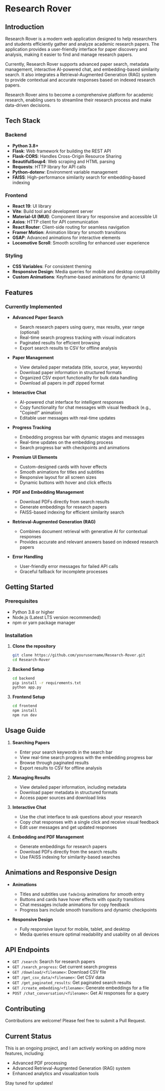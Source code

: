 # Research Rover

## Introduction
Research Rover is a modern web application designed to help researchers and students efficiently gather and analyze academic research papers. The application provides a user-friendly interface for paper discovery and analysis, making it easier to find and manage research papers.

Currently, Research Rover supports advanced paper search, metadata management, interactive AI-powered chat, and embedding-based similarity search. It also integrates a Retrieval-Augmented Generation (RAG) system to provide contextual and accurate responses based on indexed research papers.

Research Rover aims to become a comprehensive platform for academic research, enabling users to streamline their research process and make data-driven decisions.

## Tech Stack

### Backend
- **Python 3.8+**
- **Flask**: Web framework for building the REST API
- **Flask-CORS**: Handles Cross-Origin Resource Sharing
- **BeautifulSoup4**: Web scraping and HTML parsing
- **Requests**: HTTP library for API calls
- **Python-dotenv**: Environment variable management
- **FAISS**: High-performance similarity search for embedding-based indexing

### Frontend
- **React 19**: UI library
- **Vite**: Build tool and development server
- **Material-UI (MUI)**: Component library for responsive and accessible UI
- **Axios**: HTTP client for API communication
- **React Router**: Client-side routing for seamless navigation
- **Framer Motion**: Animation library for smooth transitions
- **GSAP**: Advanced animations for interactive elements
- **Locomotive Scroll**: Smooth scrolling for enhanced user experience

### Styling
- **CSS Variables**: For consistent theming
- **Responsive Design**: Media queries for mobile and desktop compatibility
- **Custom Animations**: Keyframe-based animations for dynamic UI

## Features

### Currently Implemented
- **Advanced Paper Search**
  - Search research papers using query, max results, year range (optional)
  - Real-time search progress tracking with visual indicators
  - Paginated results for efficient browsing
  - Export search results to CSV for offline analysis

- **Paper Management**
  - View detailed paper metadata (title, source, year, keywords)
  - Download paper information in structured formats
  - Organized CSV export functionality for bulk data handling
  - Download all papers in pdf zipped format

- **Interactive Chat**
  - AI-powered chat interface for intelligent responses
  - Copy functionality for chat messages with visual feedback (e.g., "Copied!" animation)
  - Editable user messages with real-time updates

- **Progress Tracking**
  - Embedding progress bar with dynamic stages and messages
  - Real-time updates on the embedding process
  - Search progress bar with checkpoints and animations

- **Premium UI Elements**
  - Custom-designed cards with hover effects
  - Smooth animations for titles and subtitles
  - Responsive layout for all screen sizes
  - Dynamic buttons with hover and click effects

- **PDF and Embedding Management**
  - Download PDFs directly from search results
  - Generate embeddings for research papers
  - FAISS-based indexing for efficient similarity search

- **Retrieval-Augmented Generation (RAG)**
  - Combines document retrieval with generative AI for contextual responses
  - Provides accurate and relevant answers based on indexed research papers

- **Error Handling**
  - User-friendly error messages for failed API calls
  - Graceful fallback for incomplete processes

## Getting Started

### Prerequisites
- Python 3.8 or higher
- Node.js (Latest LTS version recommended)
- npm or yarn package manager

### Installation

1. **Clone the repository**
   ```bash
   git clone https://github.com/yourusername/Research-Rover.git
   cd Research-Rover
   ```

2. **Backend Setup**
   ```bash
   cd backend
   pip install -r requirements.txt
   python app.py
   ```

3. **Frontend Setup**
   ```bash
   cd frontend
   npm install
   npm run dev
   ```

## Usage Guide

1. **Searching Papers**
   - Enter your search keywords in the search bar
   - View real-time search progress with the embedding progress bar
   - Browse through paginated results
   - Export results to CSV for offline analysis

2. **Managing Results**
   - View detailed paper information, including metadata
   - Download paper metadata in structured formats
   - Access paper sources and download links

3. **Interactive Chat**
   - Use the chat interface to ask questions about your research
   - Copy chat responses with a single click and receive visual feedback
   - Edit user messages and get updated responses

4. **Embedding and PDF Management**
   - Generate embeddings for research papers
   - Download PDFs directly from the search results
   - Use FAISS indexing for similarity-based searches

## Animations and Responsive Design

- **Animations**
  - Titles and subtitles use `fadeInUp` animations for smooth entry
  - Buttons and cards have hover effects with opacity transitions
  - Chat messages include animations for copy feedback
  - Progress bars include smooth transitions and dynamic checkpoints

- **Responsive Design**
  - Fully responsive layout for mobile, tablet, and desktop
  - Media queries ensure optimal readability and usability on all devices

## API Endpoints

- `GET /search`: Search for research papers
- `GET /search_progress`: Get current search progress
- `GET /download/<filename>`: Download CSV file
- `GET /get_csv_data/<filename>`: Get CSV data
- `GET /get_paginated_results`: Get paginated search results
- `GET /create_embedding/<filename>`: Generate embeddings for a file
- `POST /chat_conversation/<filename>`: Get AI responses for a query

## Contributing
Contributions are welcome! Please feel free to submit a Pull Request.

## Current Status
This is an ongoing project, and I am actively working on adding more features, including:
- Advanced PDF processing
- Advanced Retrieval-Augmented Generation (RAG) system
- Enhanced analytics and visualization tools

Stay tuned for updates!
